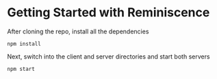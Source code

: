 # Getting Started with Reminiscence

After cloning the repo, install all the dependencies

```
npm install
```

Next, switch into the client and server directories and start both servers

```
npm start
```
